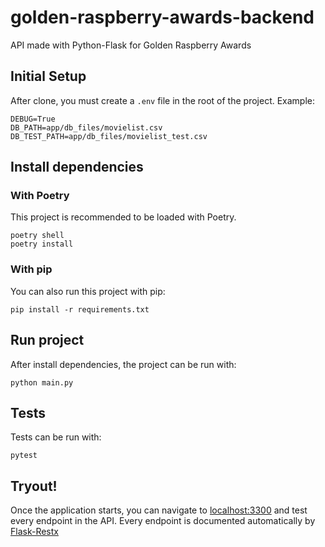 # golden-raspberry-awards-backend
API made with Python-Flask for Golden Raspberry Awards

## Initial Setup
After clone, you must create a `.env` file in the root of the project.
Example:
```
DEBUG=True
DB_PATH=app/db_files/movielist.csv
DB_TEST_PATH=app/db_files/movielist_test.csv
```

## Install dependencies

### With Poetry
This project is recommended to be loaded with Poetry.
```
poetry shell
poetry install
```

### With pip
You can also run this project with pip:
```
pip install -r requirements.txt
```

## Run project
After install dependencies, the project can be run with:
```
python main.py
```

## Tests
Tests can be run with:
```
pytest
```

## Tryout!
Once the application starts, you can navigate to [localhost:3300](http://localhost:3300) and test every endpoint in the API. Every endpoint is documented automatically by [Flask-Restx](https://flask-restx.readthedocs.io/en/latest/index.html)
